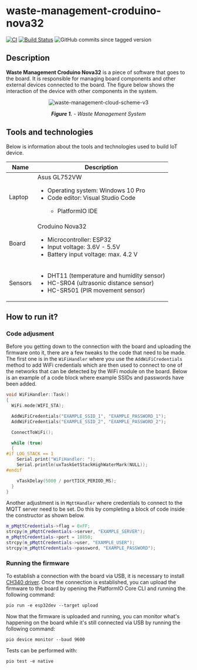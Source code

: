 # waste-management-croduino-nova32

[![CI](https://github.com/corlukantonio/waste-management-croduino-nova32/actions/workflows/ci.yml/badge.svg)](https://github.com/corlukantonio/waste-management-croduino-nova32/actions/workflows/ci.yml)
[![Build Status](https://app.travis-ci.com/corlukantonio/waste-management-croduino-nova32.svg?token=LFYd3nvNM4EhiD43TsCb&branch=main)](https://app.travis-ci.com/corlukantonio/waste-management-croduino-nova32)
![GitHub commits since tagged version](https://img.shields.io/github/commits-since/corlukantonio/waste-management-croduino-nova32/v1.0.1/main)

## Description

**Waste Management Croduino Nova32** is a piece of software that goes to the board. It is responsible for managing board components and other external devices connected to the board. The figure below shows the interaction of the device with other components in the system.

<p align="center">
  <img src="https://user-images.githubusercontent.com/32845849/184077061-e7477185-3a82-43d2-a1b5-2192cff312c1.png" alt="waste-management-cloud-scheme-v3">
</p>

<p align="center">
  <i><b>Figure 1.</b> - Waste Management System</i>
</p>

## Tools and technologies

Below is information about the tools and technologies used to build IoT device.

<table align="center">
  <thead>
    <tr>
      <th>Name</th>
      <th>Description</th>
    </tr>
  </thead>
  <tbody>
    <tr>
      <td>Laptop</td>
      <td>
        <span>Asus GL752VW</span>
        <ul>
          <li>Operating system: Windows 10 Pro</li>
          <li>Code editor: Visual Studio Code</li>
          <ul>
            <li>PlatformIO IDE</li>
          </ul>
        </ul>
      </td>
    </tr>
    <tr>
      <td>Board</td>
      <td>
        <span>Croduino Nova32</span>
        <ul>
          <li>Microcontroller: ESP32</li>
          <li>Input voltage: 3.6V - 5.5V</li>
          <li>Battery input voltage: max. 4.2 V</li>
        </ul>
      </td>
    </tr>
    <tr>
      <td>Sensors</td>
      <td>
        <ul>
          <li>DHT11 (temperature and humidity sensor)</li>
          <li>HC-SR04 (ultrasonic distance sensor)</li>
          <li>HC-SR501 (PIR movement sensor)</li>
        </ul>
      </td>
    </tr>
  </tbody>
</table>

## How to run it?

### Code adjusment

Before you getting down to the connection with the board and uploading the firmware onto it, there are a few tweaks to the code that need to be made. The first one is in the `WiFiHandler` where you use the `AddWiFiCredentials` method to add WiFi credentials which are then used to connect to one of the networks that can be detected by the WiFi module on the board. Below is an example of a code block where example SSIDs and passwords have been added.

```cpp
void WiFiHandler::Task()
{
  WiFi.mode(WIFI_STA);

  AddWiFiCredentials("EXAMPLE_SSID_1", "EXAMPLE_PASSWORD_1");
  AddWiFiCredentials("EXAMPLE_SSID_2", "EXAMPLE_PASSWORD_2");

  ConnectToWiFi();

  while (true)
  {
#if LOG_STACK == 1
    Serial.print("WiFiHandler: ");
    Serial.println(uxTaskGetStackHighWaterMark(NULL));
#endif

    vTaskDelay(5000 / portTICK_PERIOD_MS);
  }
}
```

Another adjustment is in `MqttHandler` where credentials to connect to the MQTT server need to be set. Do this by completing a block of code inside the constructor as shown below.

```cpp
m_pMqttCredentials->flag = 0xFF;
strcpy(m_pMqttCredentials->server, "EXAMPLE_SERVER");
m_pMqttCredentials->port = 18850;
strcpy(m_pMqttCredentials->user, "EXAMPLE_USER");
strcpy(m_pMqttCredentials->password, "EXAMPLE_PASSWORD");
```

### Running the firmware

To establish a connection with the board via USB, it is necessary to install [CH340 driver](https://sparks.gogo.co.nz/ch340.html). Once the connection is established, you can upload the firmware to the board by opening the PlatformIO Core CLI and running the following command:

```
pio run -e esp32dev --target upload
```

Now that the firmware is uploaded and running, you can monitor what's happening on the board while it's still connected via USB by running the following command:

```
pio device monitor --baud 9600
```

Tests can be performed with:

```
pio test -e native
```
